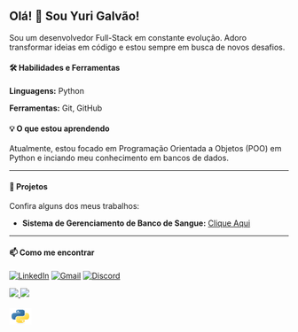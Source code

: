## Olá! 👋 Sou Yuri Galvão!

Sou um desenvolvedor Full-Stack em constante evolução. Adoro transformar ideias em código e estou sempre em busca de novos desafios.



#### 🛠️ Habilidades e Ferramentas

**Linguagens:** Python

**Ferramentas:** Git, GitHub



#### 💡 O que estou aprendendo

Atualmente, estou focado em Programação Orientada a Objetos (POO) em Python e inciando meu conhecimento em bancos de dados.

---

#### 🚀 Projetos

Confira alguns dos meus trabalhos:
* **Sistema de Gerenciamento de Banco de Sangue:** [Clique Aqui](https://github.com/yurigalvao/SIstema-Gerenciamento-Banco-Sangue.git)
  
---

#### 📫 Como me encontrar

[![LinkedIn](https://img.shields.io/badge/LinkedIn-0077B5?style=for-the-badge&logo=linkedin&logoColor=white)](https://www.linkedin.com/in/yuri-galvão-926257252/)
[![Gmail](https://img.shields.io/badge/Gmail-D14836?style=for-the-badge&logo=gmail&logoColor=white)](mailto:yurigalvao514@gmail.com)
[![Discord](https://img.shields.io/badge/Discord-7289DA?style=for-the-badge&logo=discord&logoColor=white)](https://discord.com/invite/seu_usuario)

 <div>
  <a href="https://github.com/yurigalvao">
  <img height="180em" src="https://github-readme-stats.vercel.app/api?username=yurigalvao&show_icons=true&theme=merko&include_all_commits=true&count_private=true"/>
  <img height="180em" src="https://github-readme-stats.vercel.app/api/top-langs/?username=yurigalvao&layout=compact&langs_count=16&theme=merko"/>
</div>
</div>
<div style="display: inline_block"><br>
  <img align="center" alt="Rafa-Python" height="30" width="40" src="https://raw.githubusercontent.com/devicons/devicon/master/icons/python/python-original.svg">
</div>
